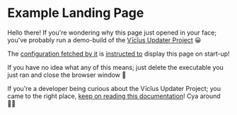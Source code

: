 # Example Landing Page

Hello there! If you're wondering why this page just opened in your face; you've probably run a demo-build of the [Vīcĭus Updater Project](index.md) 😀

The [configuration fetched by it](Remote-Configuration.md) is [instructed to](Emergency-Feature.md) display this page on start-up!

If you have no idea what any of this means; just delete the executable you just ran and close the browser window 👋

If you're a developer being curious about the Vīcĭus Updater Project; you came to the right place, [keep on reading this documentation](../index.md)! Cya around 🏃‍♀️
